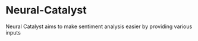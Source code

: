 # Neural-Catalyst
Neural Catalyst aims to make sentiment analysis easier by providing various inputs
